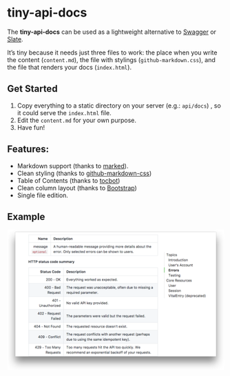 # tiny-api-docs

The **tiny-api-docs** can be used as a lightweight alternative to [Swagger](https://swagger.io/) or [Slate](https://github.com/lord/slate).

It’s tiny because it needs just three files to work: the place when you write the content (`content.md`), the file with stylings (`github-markdown.css`), and the file that renders your docs (`index.html`).

## Get Started

1. Copy everything to a static directory on your server (e.g.: `api/docs`) , so it could serve the `index.html` file.
2. Edit the `content.md` for your own purpose.
3. Have fun!

## Features:

* Markdown support (thanks to [marked](https://github.com/chjj/marked)).
* Clean styling (thanks to [github-markdown-css](https://github.com/sindresorhus/github-markdown-css))
* Table of Contents (thanks to [tocbot](https://github.com/tscanlin/tocbot))
* Clean column layout (thanks to [Bootstrap](http://getbootstrap.com))
* Single file edition.

## Example

![screenshot](screenshot.png)